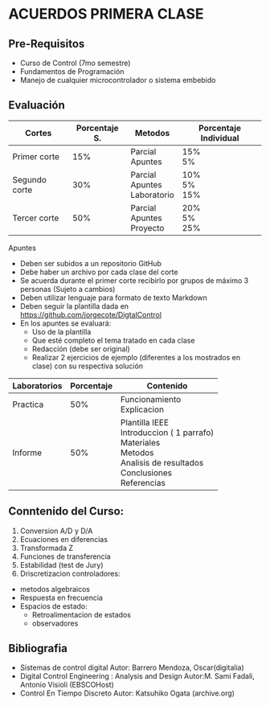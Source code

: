 # ACUERDOS PRIMERA CLASE
## Pre-Requisitos
* Curso de Control (7mo semestre)
* Fundamentos de Programación
* Manejo de cualquier microcontrolador o sistema embebido
## Evaluación
|Cortes        |Porcentaje S.|Metodos   |Porcentaje Individual |
|--------------|-----------|----------|----------|
|Primer corte  | 15%       |Parcial<br>Apuntes  | 15%<br> 5%       |
|Segundo corte | 30%       |Parcial<br>Apuntes<br>Laboratorio   |    10%<br>5%<br> 15%|
|Tercer corte  | 50%       |Parcial<br>Apuntes<br>Proyecto    | 20%<br>5%<br>25%     |


Apuntes
* Deben ser subidos a un repositorio GitHub
* Debe haber un archivo por cada clase del corte
* Se acuerda durante el primer corte recibirlo por grupos de máximo 3 personas (Sujeto
a cambios)
* Deben utilizar lenguaje para formato de texto Markdown
* Deben seguir la plantilla dada en https://github.com/jorgecote/DigtalControl
* En los apuntes se evaluará:
  * Uso de la plantilla
  * Que esté completo el tema tratado en cada clase
  * Redacción (debe ser original)
  * Realizar 2 ejercicios de ejemplo (diferentes a los mostrados en clase) con su
respectiva solución

|Laboratorios  |Porcentaje |      Contenido       |
|--------------|-----------|----------|
|Practica      | 50%      |Funcionamiento <br> Explicacion  | 
|Informe       | 50%       |Plantilla IEEE <br> Introduccion ( 1 parrafo) <br> Materiales  <br> Metodos <br> Analisis de resultados <br> Conclusiones <br> Referencias |
## Conntenido del Curso:
1. Conversion A/D y D/A
2. Ecuaciones en diferencias
3. Transformada Z
4. Funciones de transferencia
5. Estabilidad (test de Jury)
6. Driscretizacion controladores:
  * metodos algebraicos
  * Respuesta en frecuencia
  * Espacios de estado:
    * Retroalimentacion de estados
    * observadores
## Bibliografia
* Sistemas de control digital Autor: Barrero Mendoza, Oscar(digitalia)
* Digital Control Engineering : Analysis and Design Autor:M. Sami Fadali, Antonio Visioli (EBSCOHost)
* Control En Tiempo Discreto Autor: Katsuhiko Ogata (archive.org)

